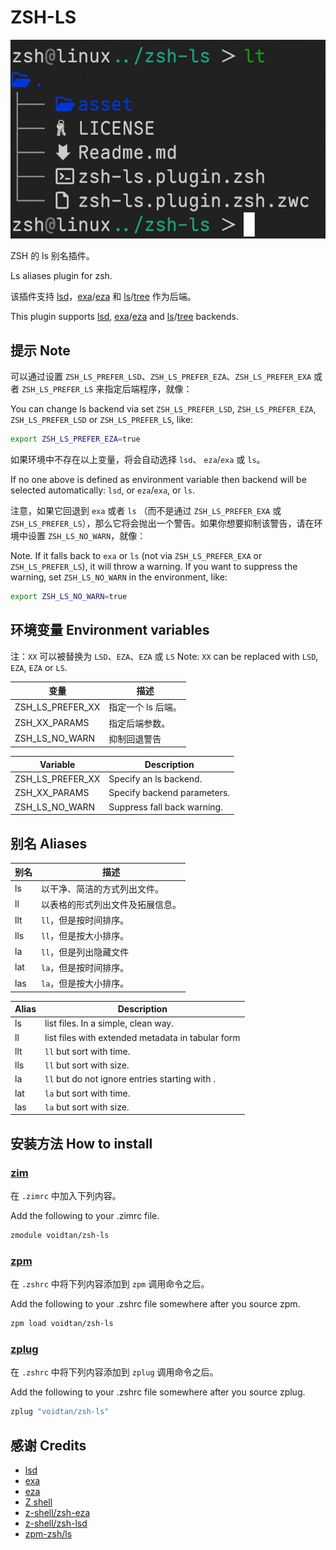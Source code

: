 # ZSH-LS

![screenshot](./asset/zsh-ls.jpg)

ZSH 的 ls 别名插件。

Ls aliases plugin for zsh.

该插件支持 [lsd](https://github.com/lsd-rs/lsd)，[exa](https://github.com/ogham/exa)/[eza](https://github.com/eza-community/eza) 和 [ls](https://linux.die.net/man/1/ls)/[tree](https://linux.die.net/man/1/tree) 作为后端。

This plugin supports [lsd](https://github.com/lsd-rs/lsd), [exa](https://github.com/ogham/exa)/[eza](https://github.com/eza-community/eza) and [ls](https://linux.die.net/man/1/ls)/[tree](https://linux.die.net/man/1/tree) backends.

## 提示 Note

可以通过设置 `ZSH_LS_PREFER_LSD`、`ZSH_LS_PREFER_EZA`、`ZSH_LS_PREFER_EXA` 或者 `ZSH_LS_PREFER_LS` 来指定后端程序，就像：

You can change ls backend via set `ZSH_LS_PREFER_LSD`, `ZSH_LS_PREFER_EZA`, `ZSH_LS_PREFER_LSD` or `ZSH_LS_PREFER_LS`, like:

```sh
export ZSH_LS_PREFER_EZA=true
```

如果环境中不存在以上变量，将会自动选择 `lsd`、 `eza`/`exa` 或 `ls`。

If no one above is defined as environment variable then backend will be selected automatically: `lsd`, or `eza`/`exa`, or `ls`.

注意，如果它回退到 `exa` 或者 `ls` （而不是通过 `ZSH_LS_PREFER_EXA` 或 `ZSH_LS_PREFER_LS`），那么它将会抛出一个警告。如果你想要抑制该警告，请在环境中设置 `ZSH_LS_NO_WARN`，就像：

Note. If it falls back to `exa` or `ls` (not via `ZSH_LS_PREFER_EXA` or `ZSH_LS_PREFER_LS`), it will throw a warning. If you want to suppress the warning, set `ZSH_LS_NO_WARN` in the environment, like:

```sh
export ZSH_LS_NO_WARN=true
```

## 环境变量 Environment variables

注：`XX` 可以被替换为 `LSD`、`EZA`、`EZA` 或 `LS`
Note: `XX` can be replaced with `LSD`, `EZA`, `EZA` or `LS`.

| 变量             | 描述               |
| ---------------- | ------------------ |
| ZSH_LS_PREFER_XX | 指定一个 ls 后端。 |
| ZSH_XX_PARAMS    | 指定后端参数。     |
| ZSH_LS_NO_WARN   | 抑制回退警告       |

| Variable         | Description                 |
| ---------------- | --------------------------- |
| ZSH_LS_PREFER_XX | Specify an ls backend.      |
| ZSH_XX_PARAMS    | Specify backend parameters. |
| ZSH_LS_NO_WARN   | Suppress fall back warning. |


## 别名 Aliases

| 别名 | 描述                             |
| ---- | -------------------------------- |
| ls   | 以干净、简洁的方式列出文件。     |
| ll   | 以表格的形式列出文件及拓展信息。 |
| llt  | `ll`，但是按时间排序。           |
| lls  | `ll`，但是按大小排序。           |
| la   | `ll`，但是列出隐藏文件           |
| lat  | `la`，但是按时间排序。           |
| las  | `la`，但是按大小排序。           |

| Alias | Description                                       |
| ----- | ------------------------------------------------- |
| ls    | list files. In a simple, clean way.               |
| ll    | list files with extended metadata in tabular form |
| llt   | `ll` but sort with time.                          |
| lls   | `ll` but sort with size.                          |
| la    | `ll` but do not ignore entries starting with .    |
| lat   | `la` but sort with time.                          |
| las   | `la` but sort with size.                          |

## 安装方法 How to install

### [zim](https://github.com/zimfw/zimfw)

在 `.zimrc` 中加入下列内容。

Add the following to your .zimrc file.

```sh
zmodule voidtan/zsh-ls
```

### [zpm](https://github.com/zpm-zsh/zpm)

在 `.zshrc` 中将下列内容添加到 `zpm` 调用命令之后。

Add the following to your .zshrc file somewhere after you source zpm.

```sh
zpm load voidtan/zsh-ls
```

### [zplug](https://github.com/zplug/zplug)

在 `.zshrc` 中将下列内容添加到 `zplug` 调用命令之后。

Add the following to your .zshrc file somewhere after you source zplug.

```sh
zplug "voidtan/zsh-ls"
```

## 感谢 Credits

- [lsd](https://github.com/lsd-rs/lsd)
- [exa](https://github.com/ogham/exa)
- [eza](https://github.com/eza-community/eza)
- [Z shell](https://zsh.sourceforge.io/)
- [z-shell/zsh-eza](https://github.com/z-shell/zsh-eza)
- [z-shell/zsh-lsd](https://github.com/z-shell/zsh-lsd)
- [zpm-zsh/ls](https://github.com/zpm-zsh/ls)
